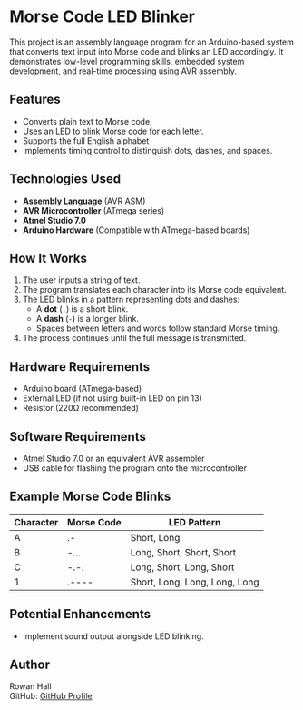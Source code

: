 # Morse Code LED Blinker

This project is an assembly language program for an Arduino-based system that converts text input into Morse code and blinks an LED accordingly. It demonstrates low-level programming skills, embedded system development, and real-time processing using AVR assembly.

## Features

- Converts plain text to Morse code.
- Uses an LED to blink Morse code for each letter.
- Supports the full English alphabet
- Implements timing control to distinguish dots, dashes, and spaces.

## Technologies Used

- **Assembly Language** (AVR ASM)
- **AVR Microcontroller** (ATmega series)
- **Atmel Studio 7.0**
- **Arduino Hardware** (Compatible with ATmega-based boards)

## How It Works

1. The user inputs a string of text.
2. The program translates each character into its Morse code equivalent.
3. The LED blinks in a pattern representing dots and dashes:
   - A **dot** (`.`) is a short blink.
   - A **dash** (`-`) is a longer blink.
   - Spaces between letters and words follow standard Morse timing.
4. The process continues until the full message is transmitted.

## Hardware Requirements

- Arduino board (ATmega-based)
- External LED (if not using built-in LED on pin 13)
- Resistor (220Ω recommended)

## Software Requirements

- Atmel Studio 7.0 or an equivalent AVR assembler
- USB cable for flashing the program onto the microcontroller

## Example Morse Code Blinks

| Character | Morse Code | LED Pattern                   |
| --------- | ---------- | ----------------------------- |
| A         | .-         | Short, Long                   |
| B         | -...       | Long, Short, Short, Short     |
| C         | -.-.       | Long, Short, Long, Short      |
| 1         | .----      | Short, Long, Long, Long, Long |

## Potential Enhancements

- Implement sound output alongside LED blinking.

## Author

Rowan Hall  
GitHub: [GitHub Profile](https://github.com/RowanHall)
